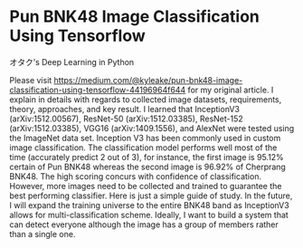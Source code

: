 # Pun BNK48 Image Classification Using Tensorflow
オタク’s Deep Learning in Python

Please visit https://medium.com/@kyleake/pun-bnk48-image-classification-using-tensorflow-44196964f644 for my original article. I explain in details with regards to collected image datasets, requirements, theory, approaches, and key result. I learned that InceptionV3 (arXiv:1512.00567), ResNet-50 (arXiv:1512.03385), ResNet-152 (arXiv:1512.03385), VGG16 (arXiv:1409.1556), and AlexNet were tested using the ImageNet data set. Inception V3 has been commonly used in custom image classification. The classification model performs well most of the time (accurately predict 2 out of 3), for instance, the first image is 95.12% certain of Pun BNK48 whereas the second image is 96.92% of Cherprang BNK48. The high scoring concurs with confidence of classification. However, more images need to be collected and trained to guarantee the best performing classifier. Here is just a simple guide of study. In the future, I will expand the training universe to the entire BNK48 band as InceptionV3 allows for multi-classification scheme. Ideally, I want to build a system that can detect everyone although the image has a group of members rather than a single one.
